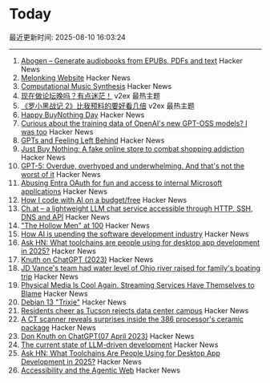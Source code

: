 # Today

最近更新时间: 2025-08-10 16:03:24

--- 
1. [Abogen – Generate audiobooks from EPUBs, PDFs and text](https://github.com/denizsafak/abogen) Hacker News
2. [Melonking Website](https://melonking.net/) Hacker News
3. [Computational Music Synthesis](https://cs.gmu.edu/~sean/book/synthesis/) Hacker News
4. [现在做论坛晚吗？有点迷茫！](https://www.v2ex.com/t/1151321) v2ex 最热主题
5. [《罗小黑战记 2》比我预料的要好看几倍](https://www.v2ex.com/t/1151315) v2ex 最热主题
6. [Happy BuyNothing Day](https://justbuynothing.com/) Hacker News
7. [Curious about the training data of OpenAI's new GPT-OSS models? I was too](https://twitter.com/jxmnop/status/1953899426075816164) Hacker News
8. [GPTs and Feeling Left Behind](https://whynothugo.nl/journal/2025/08/06/gpts-and-feeling-left-behind/) Hacker News
9. [Just Buy Nothing: A fake online store to combat shopping addiction](https://justbuynothing.com/) Hacker News
10. [GPT-5: Overdue, overhyped and underwhelming. And that's not the worst of it](https://garymarcus.substack.com/p/gpt-5-overdue-overhyped-and-underwhelming) Hacker News
11. [Abusing Entra OAuth for fun and access to internal Microsoft applications](https://research.eye.security/consent-and-compromise/) Hacker News
12. [How I code with AI on a budget/free](https://wuu73.org/blog/aiguide1.html) Hacker News
13. [Ch.at – a lightweight LLM chat service accessible through HTTP, SSH, DNS and API](https://ch.at/) Hacker News
14. ["The Hollow Men" at 100](https://prufrock.substack.com/p/the-the-hollow-men-at-100) Hacker News
15. [How AI is upending the software development industry](https://www.reuters.com/lifestyle/bootcamp-bust-how-ai-is-upending-software-development-industry-2025-08-09/) Hacker News
16. [Ask HN: What toolchains are people using for desktop app development in 2025?](https://news.ycombinator.com/item?id=44848058) Hacker News
17. [Knuth on ChatGPT (2023)](https://cs.stanford.edu/~knuth/chatGPT20.txt) Hacker News
18. [JD Vance's team had water level of Ohio river raised for family's boating trip](https://www.theguardian.com/us-news/2025/aug/06/jd-vance-ohio-lake-water-levels) Hacker News
19. [Physical Media Is Cool Again. Streaming Services Have Themselves to Blame](https://www.rollingstone.com/culture/culture-features/physical-media-collectors-trend-viral-streamers-1235387314/) Hacker News
20. [Debian 13 "Trixie"](https://www.debian.org/News/2025/20250809) Hacker News
21. [Residents cheer as Tucson rejects data center campus](https://www.datacenterdynamics.com/en/news/residents-cheer-as-tucson-rejects-amazons-massive-project-blue-data-center-campus-in-arizona/) Hacker News
22. [A CT scanner reveals surprises inside the 386 processor's ceramic package](https://www.righto.com/2025/08/intel-386-package-ct-scan.html) Hacker News
23. [Don Knuth on ChatGPT(07 April 2023)](https://cs.stanford.edu/~knuth/chatGPT20.txt) Hacker News
24. [The current state of LLM-driven development](http://blog.tolki.dev/posts/2025/08-07-llms/) Hacker News
25. [Ask HN: What Toolchains Are People Using for Desktop App Development in 2025?](https://news.ycombinator.com/item?id=44848058) Hacker News
26. [Accessibility and the Agentic Web](https://tetralogical.com/blog/2025/08/08/accessibility-and-the-agentic-web/) Hacker News
